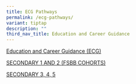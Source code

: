 ```yaml
---
title: ECG Pathways
permalink: /ecg-pathways/
variant: tiptap
description: ""
third_nav_title: Education and Career Guidance
---
```

<p><a href="/student-development/education-and-career-guidance-ecg/" rel="noopener nofollow" target="_blank">Education and Career Guidance (ECG)</a>
</p>
<p><a href="/ecg-updates-s1-and-s2/" rel="noopener nofollow" target="_blank">SECONDARY 1 AND 2 (FSBB COHORTS)</a>
</p>
<p><a href="/ecg-updates-s3-to-5/" rel="noopener nofollow" target="_blank">SECONDARY 3, 4, 5</a>
</p>
